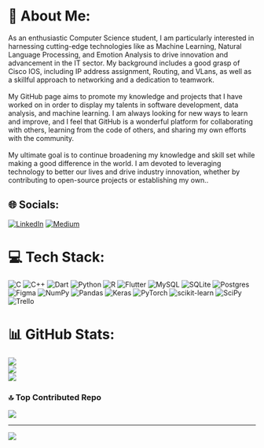 # 💫 About Me:
As an enthusiastic Computer Science student, I am particularly interested in harnessing cutting-edge technologies like as Machine Learning, Natural Language Processing, and Emotion Analysis to drive innovation and advancement in the IT sector. My background includes a good grasp of Cisco IOS, including IP address assignment, Routing, and VLans, as well as a skillful approach to networking and a dedication to teamwork.<br><br>My GitHub page aims to promote my knowledge and projects that I have worked on in order to display my talents in software development, data analysis, and machine learning. I am always looking for new ways to learn and improve, and I feel that GitHub is a wonderful platform for collaborating with others, learning from the code of others, and sharing my own efforts with the community.<br><br>My ultimate goal is to continue broadening my knowledge and skill set while making a good difference in the world. I am devoted to leveraging technology to better our lives and drive industry innovation, whether by contributing to open-source projects or establishing my own..


## 🌐 Socials:
[![LinkedIn](https://img.shields.io/badge/LinkedIn-%230077B5.svg?logo=linkedin&logoColor=white)](https://linkedin.com/in/devasheesh-mallik) [![Medium](https://img.shields.io/badge/Medium-12100E?logo=medium&logoColor=white)](https://medium.com/@devasheesh_mallik) 

# 💻 Tech Stack:
![C](https://img.shields.io/badge/c-%2300599C.svg?style=for-the-badge&logo=c&logoColor=white) ![C++](https://img.shields.io/badge/c++-%2300599C.svg?style=for-the-badge&logo=c%2B%2B&logoColor=white) ![Dart](https://img.shields.io/badge/dart-%230175C2.svg?style=for-the-badge&logo=dart&logoColor=white) ![Python](https://img.shields.io/badge/python-3670A0?style=for-the-badge&logo=python&logoColor=ffdd54) ![R](https://img.shields.io/badge/r-%23276DC3.svg?style=for-the-badge&logo=r&logoColor=white) ![Flutter](https://img.shields.io/badge/Flutter-%2302569B.svg?style=for-the-badge&logo=Flutter&logoColor=white) ![MySQL](https://img.shields.io/badge/mysql-%2300f.svg?style=for-the-badge&logo=mysql&logoColor=white) ![SQLite](https://img.shields.io/badge/sqlite-%2307405e.svg?style=for-the-badge&logo=sqlite&logoColor=white) ![Postgres](https://img.shields.io/badge/postgres-%23316192.svg?style=for-the-badge&logo=postgresql&logoColor=white) 	![Figma](https://img.shields.io/badge/figma-%23F24E1E.svg?style=for-the-badge&logo=figma&logoColor=white) ![NumPy](https://img.shields.io/badge/numpy-%23013243.svg?style=for-the-badge&logo=numpy&logoColor=white) ![Pandas](https://img.shields.io/badge/pandas-%23150458.svg?style=for-the-badge&logo=pandas&logoColor=white) ![Keras](https://img.shields.io/badge/Keras-%23D00000.svg?style=for-the-badge&logo=Keras&logoColor=white) ![PyTorch](https://img.shields.io/badge/PyTorch-%23EE4C2C.svg?style=for-the-badge&logo=PyTorch&logoColor=white) ![scikit-learn](https://img.shields.io/badge/scikit--learn-%23F7931E.svg?style=for-the-badge&logo=scikit-learn&logoColor=white) ![SciPy](https://img.shields.io/badge/SciPy-%230C55A5.svg?style=for-the-badge&logo=scipy&logoColor=%white) ![Trello](https://img.shields.io/badge/Trello-%23026AA7.svg?style=for-the-badge&logo=Trello&logoColor=white)
# 📊 GitHub Stats:
![](https://github-readme-stats.vercel.app/api?username=devasheeshmallik&theme=dark&hide_border=false&include_all_commits=false&count_private=false)<br/>
![](https://github-readme-streak-stats.herokuapp.com/?user=devasheeshmallik&theme=dark&hide_border=false)<br/>
![](https://github-readme-stats.vercel.app/api/top-langs/?username=devasheeshmallik&theme=dark&hide_border=false&include_all_commits=false&count_private=false&layout=compact)

### 🔝 Top Contributed Repo
![](https://github-contributor-stats.vercel.app/api?username=devasheeshmallik&limit=5&theme=dark&combine_all_yearly_contributions=true)

---
[![](https://visitcount.itsvg.in/api?id=devasheeshmallik&icon=0&color=9)](https://visitcount.itsvg.in)

<!-- Proudly created with GPRM ( https://gprm.itsvg.in ) -->
